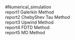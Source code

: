 #Numerical_simulation  
report1 Galerkin Method  
report2 ChebyShev Tau Method  
report3 Upwind Method  
report4 FDTD Method  
report5 MD Method  


